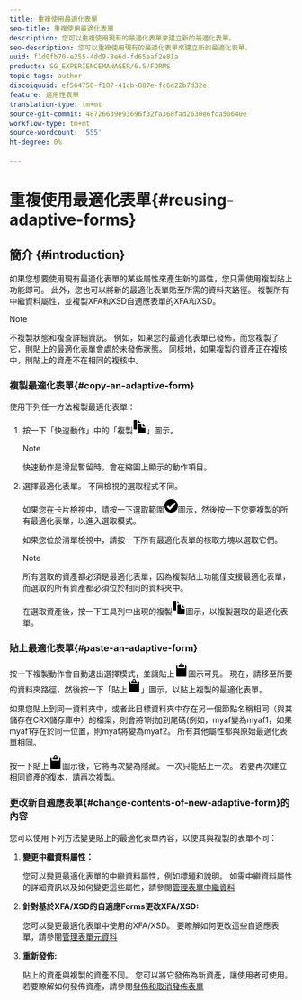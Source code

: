 ```yaml
---
title: 重複使用最適化表單
seo-title: 重複使用最適化表單
description: 您可以重複使用現有的最適化表單來建立新的最適化表單。
seo-description: 您可以重複使用現有的最適化表單來建立新的最適化表單。
uuid: f1d0fb70-e255-4dd9-8e6d-fd65eaf2e81a
products: SG_EXPERIENCEMANAGER/6.5/FORMS
topic-tags: author
discoiquuid: ef564750-f107-41cb-887e-fc6d22b7d32e
feature: 適用性表單
translation-type: tm+mt
source-git-commit: 48726639e93696f32fa368fad2630e6fca50640e
workflow-type: tm+mt
source-wordcount: '555'
ht-degree: 0%

---
```



# 重複使用最適化表單{#reusing-adaptive-forms}

## 簡介 {#introduction}

如果您想要使用現有最適化表單的某些屬性來產生新的屬性，您只需使用複製貼上功能即可。 此外，您也可以將新的最適化表單貼至所需的資料夾路徑。 複製所有中繼資料屬性，並複製XFA和XSD自適應表單的XFA和XSD。

>[!NOTE]
>
>不複製狀態和複查詳細資訊。 例如，如果您的最適化表單已發佈，而您複製了它，則貼上的最適化表單會處於未發佈狀態。 同樣地，如果複製的資產正在複核中，則貼上的資產不在相同的複核中。

### 複製最適化表單{#copy-an-adaptive-form}

使用下列任一方法複製最適化表單：

1. 按一下「快速動作」中的「複製![ aem6forms_copy](assets/aem6forms_copy.png)」圖示。

   >[!NOTE]
   >
   >快速動作是滑鼠暫留時，會在縮圖上顯示的動作項目。

1. 選擇最適化表單。 不同檢視的選取程式不同。

   如果您在卡片檢視中，請按一下選取範圍![aem6forms_check-circle](assets/aem6forms_check-circle.png)圖示，然後按一下您要複製的所有最適化表單，以進入選取模式。

   如果您位於清單檢視中，請按一下所有最適化表單的核取方塊以選取它們。

   >[!NOTE]
   >
   >所有選取的資產都必須是最適化表單，因為複製貼上功能僅支援最適化表單，而選取的所有資產都必須位於相同的資料夾中。

   在選取資產後，按一下工具列中出現的複製![aem6forms_copy](assets/aem6forms_copy.png)圖示，以複製選取的最適化表單。

### 貼上最適化表單{#paste-an-adaptive-form}

按一下複製動作會自動退出選擇模式，並讓貼上![aem6forms_paste](assets/aem6forms_paste.png)圖示可見。 現在，請移至所要的資料夾路徑，然後按一下「貼上![ aem6forms_paste](assets/aem6forms_paste.png)」圖示，以貼上複製的最適化表單。

如果您貼上到同一資料夾中，或者此目標資料夾中存在另一個節點名稱相同（與其儲存在CRX儲存庫中）的檔案，則會將1附加到尾碼(例如，myaf變為myaf1，如果myaf1存在於同一位置，則myaf將變為myaf2。 所有其他屬性都與原始最適化表單相同。

按一下貼上![aem6forms_paste](assets/aem6forms_paste.png)圖示後，它將再次變為隱藏。 一次只能貼上一次。 若要再次建立相同資產的復本，請再次複製。

### 更改新自適應表單{#change-contents-of-new-adaptive-form}的內容

您可以使用下列方法變更貼上的最適化表單內容，以使其與複製的表單不同：

1. **變更中繼資料屬性：**

   您可以變更最適化表單的中繼資料屬性，例如標題和說明。 如需中繼資料屬性的詳細資訊以及如何變更這些屬性，請參閱[管理表單中繼資料](/help/forms/using/manage-form-metadata.md)

1. **針對基於XFA/XSD的自適應Forms更改XFA/XSD:**

   您可以變更最適化表單中使用的XFA/XSD。 要瞭解如何更改這些自適應表單，請參閱[管理表單元資料](/help/forms/using/manage-form-metadata.md)

1. **重新發佈:**

   貼上的資產與複製的資產不同。 您可以將它發佈為新資產，讓使用者可使用。 若要瞭解如何發佈資產，請參閱[發佈和取消發佈表單](/help/forms/using/publishing-unpublishing-forms.md)

